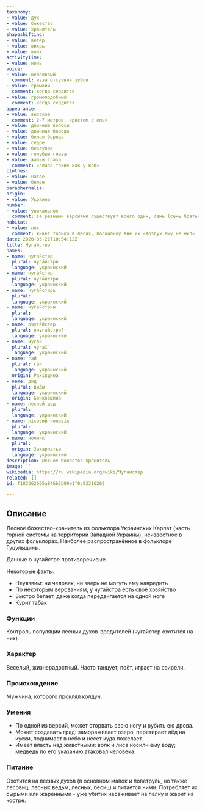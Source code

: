 ```yaml
---
taxonomy:
- value: дух
- value: божество
- value: хранитель
shapeshifting:
- value: ветер
- value: вихрь
- value: волк
activityTime:
- value: ночь
voice:
- value: шепелявый
  comment: изза отсутвия зубов
- value: громкий
  comment: когда сердится
- value: громоподобный
  comment: когда сердится
appearance:
- value: высокое
  comment: 2-7 метров, «ростом с ель»
- value: длинные волосы
- value: длинная борода
- value: белая борода
- value: седое
- value: беззубое
- value: голубые глаза
- value: жабьи глаза
  comment: «глаза такие как у жаб»
clothes:
- value: нагое
- value: белое
paraphernalia:
origin:
- value: Украина
number:
- value: уникальное
  comment: за разными версиями существует всего один, семь (семь братьев), или несколько (3-4) особей
habitat:
- value: лес
  comment: живет только в лесах, поскольку вне их «воздух ему не мил»
date: 2020-05-22T10:54:12Z
title: Чугайстер
names:
- name: чуга́йстер
  plural: чуга́йстри
  language: украинский
- name: чуга́йстир
  plural: чуга́йстри
  language: украинский
- name: чуга́йстирь
  plural:
  language: украинский
- name: чуга́йстрин
  plural:
  language: украинский
- name: очуга́йстер
  plural: очуга́йстри?
  language: украинский
- name: чуга́й
  plural: чугаї́
  language: украинский
- name: гай
  plural: га́и
  language: украинский
  origin: Рахівщина
- name: дид
  plural: дид́ы
  language: украинский
  origin: Бойковщина
- name: лесной дед
  plural: 
  language: украинский
- name: лісовий чоловік
  plural: 
  language: украинский
- name: ночник
  plural: 
  origin: Закарпатье
  language: украинский
description: Лесное божество-хранитель
image: ''
wikipedia: https://ru.wikipedia.org/wiki/Чугайстер
related: []
id: f183362605a846b2b09e1f0c93316262

---
```

## Описание

Лесное божество-хранитель из фольклора Украинских Карпат (часть горной системы на территории Западной Украины), неизвестное в других фольклорах. Наиболее распространённое в фольклоре Гуцульщины.

Данные о чугайстре противоречивые.

Некоторые факты:
- Неуязвим: ни человек, ни зверь не могуть ему навредить
- По некоторым верованиям, у чугайстра есть своё хозяйство
- Быстро бегает, даже когда передвигается на одной ноге
- Курит табак

### Функции

Контроль популяции лесных духов-вредителей (чугайстер охотится на них).

### Характер

Веселый, жизнерадостный. Часто танцует, поёт, играет на свирели.

### Происхождение

Мужчина, которого проклял колдун.

### Умения

- По одной из версий, может оторвать свою ногу и рубить ею дрова.
- Может создавать град: замораживает озеро, перетирает лёд на куски, поднимает в небо и несет куда пожелает.
- Имеет власть над животными: волк и лиса носили ему воду; медведь по его указанию атаковал человека.

### Питание

Охотится на лесных духов (в основном мавок и поветруль, но также лесовиц, лесных ведьм, лесных, бесиц) и питается ними. Потребляет их сырыми или жаренными - уже убитих насаживает на палку и жарит на костре.
